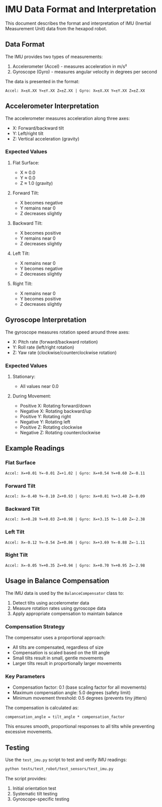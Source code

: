 # IMU Data Format and Interpretation

This document describes the format and interpretation of IMU (Inertial Measurement Unit) data from the hexapod robot.

## Data Format

The IMU provides two types of measurements:
1. Accelerometer (Accel) - measures acceleration in m/s²
2. Gyroscope (Gyro) - measures angular velocity in degrees per second

The data is presented in the format:
```
Accel: X=±X.XX Y=±Y.XX Z=±Z.XX | Gyro: X=±X.XX Y=±Y.XX Z=±Z.XX
```

## Accelerometer Interpretation

The accelerometer measures acceleration along three axes:
- X: Forward/backward tilt
- Y: Left/right tilt
- Z: Vertical acceleration (gravity)

### Expected Values

1. Flat Surface:
   - X ≈ 0.0
   - Y ≈ 0.0
   - Z ≈ 1.0 (gravity)

2. Forward Tilt:
   - X becomes negative
   - Y remains near 0
   - Z decreases slightly

3. Backward Tilt:
   - X becomes positive
   - Y remains near 0
   - Z decreases slightly

4. Left Tilt:
   - X remains near 0
   - Y becomes negative
   - Z decreases slightly

5. Right Tilt:
   - X remains near 0
   - Y becomes positive
   - Z decreases slightly

## Gyroscope Interpretation

The gyroscope measures rotation speed around three axes:
- X: Pitch rate (forward/backward rotation)
- Y: Roll rate (left/right rotation)
- Z: Yaw rate (clockwise/counterclockwise rotation)

### Expected Values

1. Stationary:
   - All values near 0.0

2. During Movement:
   - Positive X: Rotating forward/down
   - Negative X: Rotating backward/up
   - Positive Y: Rotating right
   - Negative Y: Rotating left
   - Positive Z: Rotating clockwise
   - Negative Z: Rotating counterclockwise

## Example Readings

### Flat Surface
```
Accel: X=+0.01 Y=-0.01 Z=+1.02 | Gyro: X=+0.54 Y=+0.60 Z=-0.11
```

### Forward Tilt
```
Accel: X=-0.40 Y=-0.10 Z=+0.93 | Gyro: X=+0.81 Y=+3.40 Z=-0.09
```

### Backward Tilt
```
Accel: X=+0.28 Y=+0.03 Z=+0.98 | Gyro: X=+3.15 Y=-1.60 Z=-2.38
```

### Left Tilt
```
Accel: X=-0.12 Y=-0.54 Z=+0.86 | Gyro: X=+3.69 Y=-0.88 Z=-1.11
```

### Right Tilt
```
Accel: X=-0.05 Y=+0.35 Z=+0.94 | Gyro: X=+0.70 Y=+0.95 Z=-2.98
```

## Usage in Balance Compensation

The IMU data is used by the `BalanceCompensator` class to:
1. Detect tilts using accelerometer data
2. Measure rotation rates using gyroscope data
3. Apply appropriate compensation to maintain balance

### Compensation Strategy
The compensator uses a proportional approach:
- All tilts are compensated, regardless of size
- Compensation is scaled based on the tilt angle
- Small tilts result in small, gentle movements
- Larger tilts result in proportionally larger movements

### Key Parameters
- Compensation factor: 0.1 (base scaling factor for all movements)
- Maximum compensation angle: 5.0 degrees (safety limit)
- Minimum movement threshold: 0.5 degrees (prevents tiny jitters)

The compensation is calculated as:
```
compensation_angle = tilt_angle * compensation_factor
```

This ensures smooth, proportional responses to all tilts while preventing excessive movements.

## Testing

Use the `test_imu.py` script to test and verify IMU readings:
```bash
python tests/test_robot/test_sensors/test_imu.py
```

The script provides:
1. Initial orientation test
2. Systematic tilt testing
3. Gyroscope-specific testing 